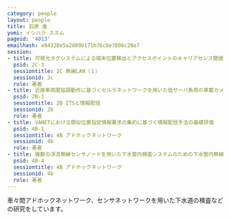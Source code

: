 ```yaml
---
category: people
layout: people
title: 石原 進
yomi: イシハラ ススム
pageid: '4013'
emailhash: e04328e5a2d09b171b76c8e7806c28e7
session:
- title: 可視光タグシステムによる端末位置検出とアクセスポイントのキャリアセンス閾値制御による無線LANのスループット向上方法の基礎評価
  psid: 2C-3
  sessiontitle: 2C 無線LAN（１）
  sessionid: 2c
  role: 著者
- title: 近接車両間協調動作に基づくセルラネットワークを用いた低サーバ負荷の車載カメラ画像提供手法
  psid: 2B-1
  sessiontitle: 2B ITSと情報配信
  sessionid: 2b
  role: 著者
- title: VANETにおける類似位置指定情報要求の集約に基づく情報配信手法の基礎評価
  psid: 4B-1
  sessiontitle: 4B アドホックネットワーク
  sessionid: 4b
  role: 著者
- title: 複数の浮流無線センサノードを用いた下水管内検査システムのための下水管内無線リンク品質の調査
  psid: 4B-4
  sessiontitle: 4B アドホックネットワーク
  sessionid: 4b
  role: 著者
---
```

車々間アドホックネットワーク、センサネットワークを用いた下水道の検査などの研究をしています。